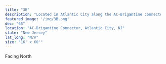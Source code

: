 ```yaml
---
title: "3B"
description: "Located in Atlantic City along the AC-Brigantine connector. This left hand read is located in a great spot catching all the traffic leaving the the marina district."
featured_image: '/img/3B.png'
dec: "65"
location: "AC-Brigantine Connector, Atlantic City, NJ"
state: "New Jersey"
lat_long: "N/A"
size: "16' x 60'"
---
```

Facing North
